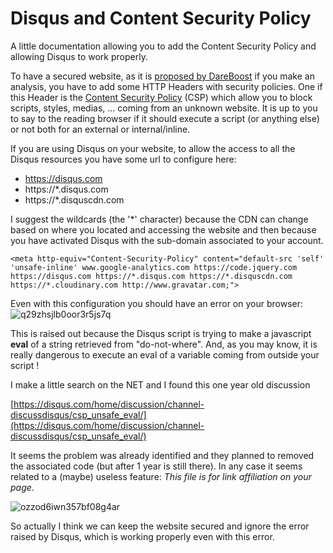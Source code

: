 # Disqus and Content Security Policy

A little documentation allowing you to add the Content Security Policy and allowing Disqus to work properly.

To have a secured website, as it is [proposed by DareBoost](https://blog.mornati.net/dareboost/) if you make an analysis, you have to add some HTTP Headers with security policies.
One if this Header is the [Content Security Policy](https://content-security-policy.com/) (CSP) which allow you to block scripts, styles, medias, ... coming from an unknown website.
It is up to you to say to the reading browser if it should execute a script (or anything else) or not both for an external or internal/inline.

If you are using Disqus on your website, to allow the access to all the Disqus resources you have some url to configure here:
* https://disqus.com
* https://*.disqus.com
* https://*.disquscdn.com

I suggest the wildcards (the '*' character) because the CDN can change based on where you located and accessing the website and then because you have activated Disqus with the sub-domain associated to your account.
<pre class="language-html" data-output="2-74"><code class="language-html">&lt;meta http-equiv=&quot;Content-Security-Policy&quot; content=&quot;default-src 'self' 'unsafe-inline' www.google-analytics.com https://code.jquery.com https://disqus.com https://*.disqus.com https://*.disquscdn.com https://*.cloudinary.com http://www.gravatar.com;&quot;&gt;</code></pre>

Even with this configuration you should have an error on your browser:
![q29zhsjlb0oor3r5js7q](https://res.cloudinary.com/blog-mornati-net/image/upload/q_auto:good/q29zhsjlb0oor3r5js7q.png)

This is raised out because the Disqus script is trying to make a javascript **eval** of a string retrieved from "do-not-where". And, as you may know, it is really dangerous to execute an eval of a variable coming from outside your script !

I make a little search on the NET and I found this one year old discussion

[https://disqus.com/home/discussion/channel-discussdisqus/csp_unsafe_eval/](https://disqus.com/home/discussion/channel-discussdisqus/csp_unsafe_eval/)

It seems the problem was already identified and they planned to removed the associated code (but after 1 year is still there).
In any case it seems related to a (maybe) useless feature: *This file is for link affiliation on your page*.

![ozzod6iwn357bf08g4ar](https://res.cloudinary.com/blog-mornati-net/image/upload/q_auto:good/ozzod6iwn357bf08g4ar.png)

So actually I think we can keep the website secured and ignore the error raised by Disqus, which is working properly even with this error.